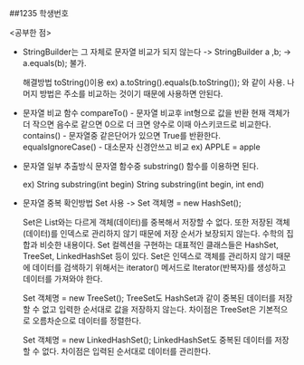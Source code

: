 ##1235 학생번호

<공부한 점>

- StringBuilder는 그 자체로 문자열 비교가 되지 않는다
  -> StringBuilder a ,b;
  -> a.equals(b); 
  불가.
  
  해결방법
  toString()이용
  ex) a.toString().equals(b.toString()); 와 같이 사용.
  나머지  방법은 주소를 비교하는 것이기 때문에 사용하면 안된다.

- 문자열 비교 함수
  compareTo() - 문자열 비교후 int형으로 값을 반환
                현재 객체가 더 작으면 음수로 같으면 0으로 더 크면 양수로
                이때 아스키코드로 비교한다.
  contains() - 문자열중 같은단어가 있으면 True를 반환한다.
  equalsIgnoreCase() - 대소문자 신경안쓰고 비교 ex) APPLE = apple

- 문자열 일부 추출방식
  문자열 함수중 substring() 함수를 이용하면 된다.
  
  ex) String substring(int begin)
      String substring(int begin, int end)

- 문자열 중복 확인방법
    Set 사용 -> Set<E> 객체명 = new HashSet<E>();
     
     Set은 List와는 다르게 객체(데이터)를 중복해서 저장할 수 없다. 
     또한 저장된 객체(데이터)를 인덱스로 관리하지 않기 때문에 저장 순서가 보장되지 않는다. 
     수학의 집합과 비슷한 내용이다. Set 컬렉션을 구현하는 대표적인 클래스들은 HashSet, TreeSet, LinkedHashSet 등이 있다.
     Set은 인덱스로 객체를 관리하지 않기 때문에 데이터를 검색하기 위해서는 iterator() 메서드로 Iterator(반복자)를 생성하고 데이터를 가져와야 한다.

     Set<E> 객체명 = new TreeSet<E>();
     TreeSet도 HashSet과 같이 중복된 데이터를 저장할 수 없고 입력한 순서대로 값을 저장하지 않는다. 차이점은 TreeSet은 기본적으로 오름차순으로 데이터를 정렬한다.

     Set<E> 객체명 = new LinkedHashSet<E>();
     LinkedHashSet도 중복된 데이터를 저장할 수 없다. 차이점은 입력된 순서대로 데이터를 관리한다. 
